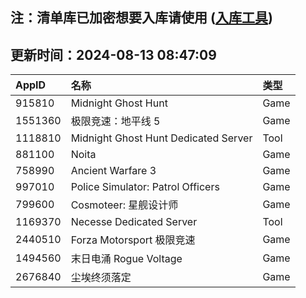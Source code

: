 ## 注：清单库已加密想要入库请使用 ([入库工具](https://github.com/BlankTMing/ManifestAutoUpdate/releases))

## 更新时间：2024-08-13 08:47:09
| AppID | 名称 | 类型  |
| :-------------------- | :----------------------------- | :----------- |
| 915810 | Midnight Ghost Hunt| Game |
| 1551360 | 极限竞速：地平线 5| Game |
| 1118810 | Midnight Ghost Hunt Dedicated Server| Tool |
| 881100 | Noita| Game |
| 758990 | Ancient Warfare 3| Game |
| 997010 | Police Simulator: Patrol Officers| Game |
| 799600 | Cosmoteer: 星舰设计师| Game |
| 1169370 | Necesse Dedicated Server| Tool |
| 2440510 | Forza Motorsport 极限竞速| Game |
| 1494560 | 末日电涌 Rogue Voltage| Game |
| 2676840 | 尘埃终须落定| Game |
